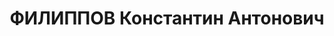---
title: ФИЛИППОВ Константин Антонович
description: "Род. в 1908, Тюменская обл., г. Ишим, русский. Проживал: г. Мурманск,\
  \ ул. Профсоюзов, д. 13, кв. 9. Железнодорожная станция Мурманск, паровозное депо,\
  \ помощник машиниста \n  Арестован 10.10.1936. Обв. по ст.17-58-8-11 УК. Приговор:\
  \ Верховный суд СССР, 30.04.1937 – 10 лет ИТЛ. \n  Реабилитирован Прокуратурой РФ\
  \ 27.05.1992"
---